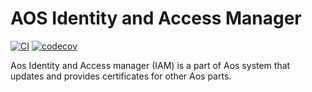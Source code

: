 
# AOS Identity and Access Manager

[![CI](https://github.com/aoscloud/aos_iamanager/workflows/CI/badge.svg)](https://github.com/aoscloud/aos_iamanager/ctions?query=workflow%3ACI)
[![codecov](https://codecov.io/gh/aoscloud/aos_iamanager/branch/main/graph/badge.svg?token=kymDqc6crL)](https://codecov.io/gh/aoscloud/aos_iamanager)

Aos Identity and Access manager (IAM) is a part of Aos system that updates and provides certificates for other Aos parts.
